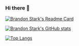 ### Hi there 👋

<!--
**sunshinewhy/sunshinewhy** is a ✨ _special_ ✨ repository because its `README.md` (this file) appears on your GitHub profile.

Here are some ideas to get you started:

- 🔭 I’m currently working on ...
- 🌱 I’m currently learning ...
- 👯 I’m looking to collaborate on ...
- 🤔 I’m looking for help with ...
- 💬 Ask me about ...
- 📫 How to reach me: ...
- 😄 Pronouns: ...
- ⚡ Fun fact: ...
-->

[![Brandon Stark's Readme Card](https://github-readme-stats.vercel.app/api/pin/?username=sunshinewhy&repo=github-readme-stats&theme=flag-india)](https://github.com/sunshinewhy/github-readme-stats)

[![Brandon Stark's GitHub stats](https://github-readme-stats.vercel.app/api?username=sunshinewhy&show_icons=true&theme=radical)](https://github.com/sunshinewhy/github-readme-stats)

[![Top Langs](https://github-readme-stats.vercel.app/api/top-langs/?username=sunshinewhy&langs_count=8&layout=compact&theme=highcontrast)](https://github.com/sunshinewhy/github-readme-stats)
